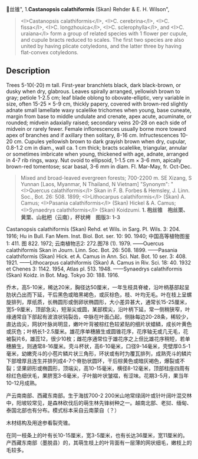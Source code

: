 丝锥",
1.**Castanopsis calathiformis** (Skan) Rehder & E. H. Wilson",

> &lt;I&gt;Castanopsis calathiformis&lt;/I&gt;, &lt;I&gt;C. cerebrina&lt;/I&gt;, &lt;I&gt;C. fissa&lt;/I&gt;, &lt;I&gt;C. longzhouica&lt;/I&gt;, &lt;I&gt;C. sclerophylla&lt;/I&gt;, and &lt;I&gt;C. uraiana&lt;/I&gt; form a group of related species with 1 flower per cupule, and cupule bracts reduced to scales. The first two species are also united by having plicate cotyledons, and the latter three by having flat-convex cotyledons.

## Description
Trees 5-10(-20) m tall. First-year branchlets black, dark black-brown, or dusky when dry, glabrous. Leaves spirally arranged, yellowish brown to gray; petiole 1-2.5 cm; leaf blade oblong to obovate-elliptic, very variable in size, often 15-25 ×  5-9 cm, thickly papery, covered with brown-red slightly adnate small lamellate waxy scalelike trichomes when young, base cuneate, margin from base to middle undulate and crenate, apex acute, acuminate, or rounded; midvein adaxially raised; secondary veins 20-28 on each side of midvein or rarely fewer. Female inflorescences usually borne more toward apex of branches and if axillary then solitary, 8-16 cm. Infructescences 10-20 cm. Cupules yellowish brown to dark grayish brown when dry, cupular, 0.8-1.2 cm in diam., wall ca. 1 cm thick; bracts scalelike, triangular, annular or sometimes imbricate when young, thickened with age, adnate, arranged in 4-7 rib rings, waxy. Nut ovoid to ellipsoid, 1-1.5 cm ×  3-6 mm, apically brown-red tomentose; scar basal, 3-6 mm in diam. Fl. Mar-May, fr. Oct-Dec.

> Mixed and broad-leaved evergreen forests; 700-2200 m. SE Xizang, S Yunnan [Laos, Myanmar, N Thailand, N Vietnam]
  "Synonym": "&lt;I&gt;Quercus calathiformis&lt;/I&gt; Skan in F. B. Forbes &amp; Hemsley, J. Linn. Soc., Bot. 26: 508. 1899; &lt;I&gt;Lithocarpus calathiformis&lt;/I&gt; (Skan) A. Camus; &lt;I&gt;Pasania calathiformis&lt;/I&gt; (Skan) Hickel &amp; A. Camus; &lt;I&gt;Synaedrys calathiformis&lt;/I&gt; (Skan) Koidzumi.
**1. 枹丝锥　枹丝栗、黄栗、山枇杷（云南），杯状栲　图版3: 1-3**

Castanopsis calathiformis (Skan) Rehd. et Wils. in Sarg. Pl. Wils. 3: 204. 1916; Hu in Bull. Fan Mem. Inst. Biol. Bot. ser. 10: 90. 1940; 中国高等植物图鉴1: 411. 图 822. 1972; 云南植物志2: 272.图78 (1). 1979. ——Ouercus calathiformis Skan in Journ. Linn. Soc. Bot. 26: 508. 1899. ——Pasania calathiformis (Skan) Hick. et A. Camus in Ann. Sci. Nat. Bot. 10 ser. 3: 408. 1921. ——Lithocarpus calathiformis (Skan) A. Camus in Riv. Sci. 18: 40. 1932 et Chenes 3: 1142. 1954, Atlas pl. 513. 1948. ——Synaedrys calathiformis (Skan) Koidz. in Bot. Mag. Tokyo 30: 188. 1916.

乔木，高5-10米，稀达20米，胸径达50厘米，一年生枝具脊棱，沿叶柄基部起呈肋状凸出而下延，干后黑色或暗黑褐色，或灰棕色，枝、叶均无毛。叶在枝上呈螺旋排列，厚纸质，长椭圆形或倒卵状椭圆形，大小差异甚大，通常长15-25厘米，宽5-9厘米，顶部急尖，短渐尖或圆，某部楔尖，沿叶柄下延，常一侧稍狭窄，叶缘通常自下部起有波浪状钝裂齿，中脉在叶面凸起，侧脉每边20-28条，稀较少，直达齿尖，网状叶脉尚明显，嫩叶叶背被棕红色较紧贴的细片状蜡鳞，成长叶黄色或灰色；叶柄长1-2.5厘米。雄花序单穗腋生或圆锥花序，花序轴无或几无毛，花被裂片6，雄蕊12，很少10枚；雌花序通常位于雄花序之上但比雄花序稍短，若单穗腋生，则通常8-16厘米。壳斗杯状，高6-10毫米，口径9-14毫米，壳壁厚0.5-1毫米，幼嫩壳斗的小苞片鳞片状三角形，环状或有时为覆瓦排列，成熟壳斗的鳞片下部增厚且连生并排列成4-7个脊肋状圆环，干后棕黄色或暗灰褐色，爆裂或不裂；坚果卵形或椭圆形，顶端尖，高10-15毫米，横径8-12毫米，顶部柱座四周有棕红色细伏毛，果脐宽3-6毫米，子叶脑叶状皱褶，有涩味。花期3-5月，果当年10-12月成熟。

产云南南部、西藏东南部。生于海拔700-2 200米山地常绿阔叶或针叶阔叶混交林中，阳坡较常见，是森林砍伐后的萌生林先锋树种之一。越南北部、老挝、缅甸、泰国北部也有分布。模式标本采自云南蒙自（？）

木材结构及用途参看裂壳锥。

在同一枝条上的叶有长10-15厘米，宽3-5厘米，也有长达36厘米，宽11厘米的。产西藏东南部（墨脱县）的，其萌生枝上的叶背面有一层薄的网状细毛，嫩枝上的毛较多。
